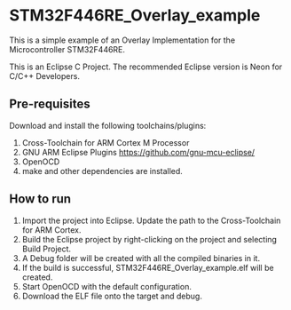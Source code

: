 # STM32F446RE_Overlay_example
This is a simple example of an Overlay Implementation for the Microcontroller STM32F446RE.

This is an Eclipse C Project. The recommended Eclipse version is Neon for C/C++ Developers.

## Pre-requisites
Download and install the following toolchains/plugins:
1. Cross-Toolchain for ARM Cortex M Processor
2. GNU ARM Eclipse Plugins  https://github.com/gnu-mcu-eclipse/
3. OpenOCD
4. make and other dependencies are installed.

## How to run
1. Import the project into Eclipse. Update the path to the Cross-Toolchain for ARM Cortex.
2. Build the Eclipse project by right-clicking on the project and selecting Build Project.
3. A Debug folder will be created with all the compiled binaries in it.
4. If the build is successful, STM32F446RE_Overlay_example.elf will be created.
5. Start OpenOCD with the default configuration.
6. Download the ELF file onto the target and debug.

